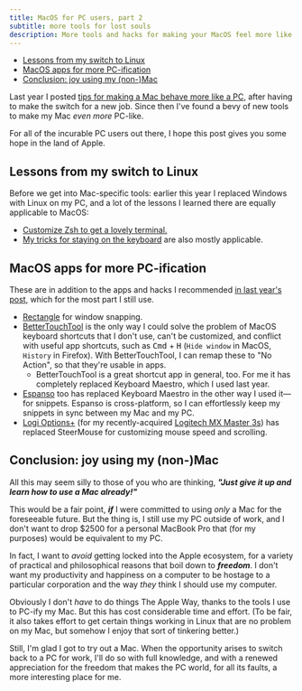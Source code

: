 ```yaml
---
title: MacOS for PC users, part 2
subtitle: more tools for lost souls
description: More tools and hacks for making your MacOS feel more like Windows or Linux.
---
```


- [Lessons from my switch to Linux](#lessons-from-my-switch-to-linux)
- [MacOS apps for more PC-ification](#macos-apps-for-more-pc-ification)
- [Conclusion: joy using my (non-)Mac](#conclusion-joy-using-my-non-mac)

Last year I posted [tips for making a Mac behave more like a PC](/posts/2022/switching-from-pc-windows-to-macos), after having to make the switch for a new job. Since then I've found a bevy of new tools to make my Mac *even more* PC-like.

For all of the incurable PC users out there, I hope this post gives you some hope in the land of Apple.

## Lessons from my switch to Linux

Before we get into Mac-specific tools: earlier this year I replaced Windows with Linux on my PC, and a lot of the lessons I learned there are equally applicable to MacOS:

- [Customize Zsh to get a lovely terminal.](/posts/2023/switch-to-linux-from-windows#payoff-1-a-lovely-terminal)
- [My tricks for staying on the keyboard](/posts/2023/switch-to-linux-from-windows#payoff-2-more-time-spent-on-the-keyboard-less-on-the-mouse) are also mostly applicable.

## MacOS apps for more PC-ification

These are in addition to the apps and hacks I recommended [in last year's post](/posts/2022/switching-from-pc-windows-to-macos), which for the most part I still use.

- [Rectangle](https://rectangleapp.com/) for window snapping.
- [BetterTouchTool](https://folivora.ai) is the only way I could solve the problem of MacOS keyboard shortcuts that I don't use, can't be customized, and conflict with useful app shortcuts, such as <kbd>Cmd</kbd> + <kbd>H</kbd> (`Hide window` in MacOS, `History` in Firefox). With BetterTouchTool, I can remap these to "No Action", so that they're usable in apps.
  - BetterTouchTool is a great shortcut app in general, too. For me it has completely replaced Keyboard Maestro, which I used last year.
- [Espanso](https://espanso.org) too has replaced Keyboard Maestro in the other way I used it—for snippets. Espanso is cross-platform, so I can effortlessly keep my snippets in sync between my Mac and my PC.
- [Logi Options+](https://www.logitech.com/en-us/software/logi-options-plus.html) (for my recently-acquired [Logitech MX Master 3s](https://www.logitech.com/en-us/products/mice/mx-master-3s.html)) has replaced SteerMouse for customizing mouse speed and scrolling.

## Conclusion: joy using my (non-)Mac

All this may seem silly to those of you who are thinking, ***"Just give it up and learn how to use a Mac already!"***

This would be a fair point, ***if*** I were committed to using *only* a Mac for the foreseeable future. But the thing is, I still use my PC outside of work, and I don't want to drop $2500 for a personal MacBook Pro that (for my purposes) would be equivalent to my PC.

In fact, I want to *avoid* getting locked into the Apple ecosystem, for a variety of practical and philosophical reasons that boil down to ***freedom***. I don't want my productivity and happiness on a computer to be hostage to a particular corporation and the way *they* think I should use my computer.

Obviously I don't *have* to do things The Apple Way, thanks to the tools I use to PC-ify my Mac. But this has cost considerable time and effort. (To be fair, it also takes effort to get certain things working in Linux that are no problem on my Mac, but somehow I enjoy that sort of tinkering better.)

Still, I'm glad I got to try out a Mac. When the opportunity arises to switch back to a PC for work, I'll do so with full knowledge, and with a renewed appreciation for the freedom that makes the PC world, for all its faults, a more interesting place for me.
